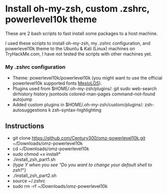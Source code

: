 # Install oh-my-zsh, custom .zshrc, powerlevel10k theme
These are 2 bash scripts to fast install some packages to a host machine.

I used these scripts to install oh-my-zsh, my .zshrc configuration, and powerlevel10k theme to the Ubuntu & Kali (Linux) machines on TryHackMe.com, I have not tested the scripts with other machines yet.

### My .zshrc configuration
- Theme: powerlevel10k/powerlevel10k (you might want to use the official powerlevel10k supported fonts [MesloLGS](https://github.com/romkatv/powerlevel10k#meslo-nerd-font-patched-for-powerlevel10k)).
- Plugins used from $HOME/.oh-my-zsh/plugins/: git sudo web-search dirhistory history jsontools colored-man-pages command-not-found autojump
- Added custom plugins in $HOME/.oh-my-zsh/custom/plugins/: zsh-autosuggestions k zsh-syntax-highlighting

## Instructions
- git clone https://github.com/Century300/omz-powerlevel10k.git ~/Downloads/omz-powerlevel10k
- cd ~/Downloads/omz-powerlevel10k
- sudo chmod +x install*
- ./install_zsh_part1.sh
- _(type Y when you see "Do you want to change your default shell to zsh?")_
- ./install_zsh_part2.sh
- source ~/.zshrc
- sudo rm -rf ~/Downloads/omz-powerlevel10k
